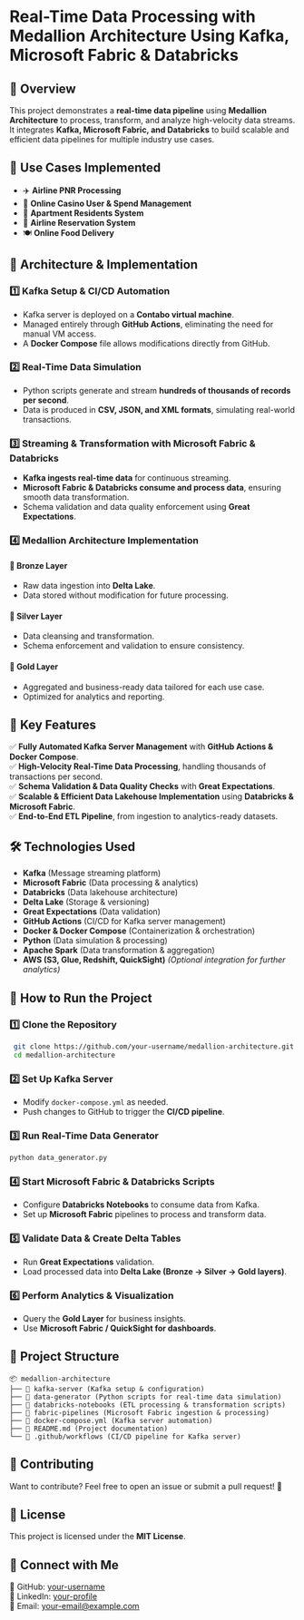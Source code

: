 # Real-Time Data Processing with Medallion Architecture Using Kafka, Microsoft Fabric & Databricks

## 🚀 Overview
This project demonstrates a **real-time data pipeline** using **Medallion Architecture** to process, transform, and analyze high-velocity data streams. It integrates **Kafka, Microsoft Fabric, and Databricks** to build scalable and efficient data pipelines for multiple industry use cases.

## 📌 Use Cases Implemented
- ✈️ **Airline PNR Processing**
- 🎰 **Online Casino User & Spend Management**
- 🏢 **Apartment Residents System**
- 🛫 **Airline Reservation System**
- 🍽️ **Online Food Delivery**

## 🔧 Architecture & Implementation
### 1️⃣ **Kafka Setup & CI/CD Automation**
- Kafka server is deployed on a **Contabo virtual machine**.
- Managed entirely through **GitHub Actions**, eliminating the need for manual VM access.
- A **Docker Compose** file allows modifications directly from GitHub.

### 2️⃣ **Real-Time Data Simulation**
- Python scripts generate and stream **hundreds of thousands of records per second**.
- Data is produced in **CSV, JSON, and XML formats**, simulating real-world transactions.

### 3️⃣ **Streaming & Transformation with Microsoft Fabric & Databricks**
- **Kafka ingests real-time data** for continuous streaming.
- **Microsoft Fabric & Databricks consume and process data**, ensuring smooth data transformation.
- Schema validation and data quality enforcement using **Great Expectations**.

### 4️⃣ **Medallion Architecture Implementation**
#### 📌 **Bronze Layer**
- Raw data ingestion into **Delta Lake**.
- Data stored without modification for future processing.

#### 📌 **Silver Layer**
- Data cleansing and transformation.
- Schema enforcement and validation to ensure consistency.

#### 📌 **Gold Layer**
- Aggregated and business-ready data tailored for each use case.
- Optimized for analytics and reporting.

## 🎯 Key Features
✅ **Fully Automated Kafka Server Management** with **GitHub Actions & Docker Compose**.  
✅ **High-Velocity Real-Time Data Processing**, handling thousands of transactions per second.  
✅ **Schema Validation & Data Quality Checks** with **Great Expectations**.  
✅ **Scalable & Efficient Data Lakehouse Implementation** using **Databricks & Microsoft Fabric**.  
✅ **End-to-End ETL Pipeline**, from ingestion to analytics-ready datasets.  

## 🛠️ Technologies Used
- **Kafka** (Message streaming platform)
- **Microsoft Fabric** (Data processing & analytics)
- **Databricks** (Data lakehouse architecture)
- **Delta Lake** (Storage & versioning)
- **Great Expectations** (Data validation)
- **GitHub Actions** (CI/CD for Kafka server management)
- **Docker & Docker Compose** (Containerization & orchestration)
- **Python** (Data simulation & processing)
- **Apache Spark** (Data transformation & aggregation)
- **AWS (S3, Glue, Redshift, QuickSight)** *(Optional integration for further analytics)*

## 🚀 How to Run the Project
### 1️⃣ **Clone the Repository**
```sh
 git clone https://github.com/your-username/medallion-architecture.git
 cd medallion-architecture
```

### 2️⃣ **Set Up Kafka Server**
- Modify `docker-compose.yml` as needed.
- Push changes to GitHub to trigger the **CI/CD pipeline**.

### 3️⃣ **Run Real-Time Data Generator**
```sh
python data_generator.py
```

### 4️⃣ **Start Microsoft Fabric & Databricks Scripts**
- Configure **Databricks Notebooks** to consume data from Kafka.
- Set up **Microsoft Fabric** pipelines to process and transform data.

### 5️⃣ **Validate Data & Create Delta Tables**
- Run **Great Expectations** validation.
- Load processed data into **Delta Lake (Bronze → Silver → Gold layers)**.

### 6️⃣ **Perform Analytics & Visualization**
- Query the **Gold Layer** for business insights.
- Use **Microsoft Fabric / QuickSight for dashboards**.

## 📂 Project Structure
```
📦 medallion-architecture
├── 📂 kafka-server (Kafka setup & configuration)
├── 📂 data-generator (Python scripts for real-time data simulation)
├── 📂 databricks-notebooks (ETL processing & transformation scripts)
├── 📂 fabric-pipelines (Microsoft Fabric ingestion & processing)
├── 📜 docker-compose.yml (Kafka server automation)
├── 📜 README.md (Project documentation)
└── 📜 .github/workflows (CI/CD pipeline for Kafka server)
```

## 📢 Contributing
Want to contribute? Feel free to open an issue or submit a pull request! 🙌

## 📜 License
This project is licensed under the **MIT License**.

## 🔗 Connect with Me
🚀 GitHub: [your-username](https://github.com/your-username)  
💼 LinkedIn: [your-profile](https://linkedin.com/in/your-profile)  
📧 Email: your-email@example.com

